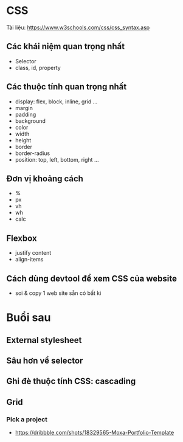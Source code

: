 # CSS
Tài liệu: https://www.w3schools.com/css/css_syntax.asp

## Các khái niệm quan trọng nhất
- Selector
- class, id, property

## Các thuộc tính quan trọng nhất
- display: flex, block, inline, grid ...
- margin
- padding
- background
- color
- width
- height
- border
- border-radius
- position: top, left, bottom, right ...
## Đơn vị khoảng cách
- %
- px
- vh
- wh
- calc
## Flexbox
- justify content
- align-items

## Cách dùng devtool để xem CSS của website
- soi & copy 1 web site sẵn có bất kì

# Buổi sau
## External stylesheet
## Sâu hơn về selector
## Ghi đè thuộc tính CSS: cascading
## Grid
### Pick a project
- https://dribbble.com/shots/18329565-Moxa-Portfolio-Template

